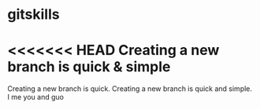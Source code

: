# gitskills

<<<<<<< HEAD
Creating a new branch is quick & simple
=======
Creating a new branch is quick.
Creating a new branch is quick and simple.
I me you and guo
